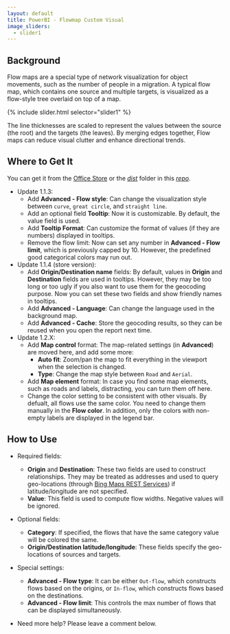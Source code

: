 ```yaml
---
layout: default
title: PowerBI - Flowmap Custom Visual
image_sliders:
  - slider1
---
```


## Background

Flow maps are a special type of network visualization for object movements, such as the number of people in a migration. A typical flow map, which contains one source and multiple targets, is visualized as a flow-style tree overlaid on top of a map.

{% include slider.html selector="slider1" %}

The line thicknesses are scaled to represent the values between the source (the root) and the targets (the leaves). By merging edges together, Flow maps can reduce visual clutter and enhance directional trends.

## Where to Get It

You can get it from the [Office Store](https://store.office.com/en-us/app.aspx?assetid=WA104380901&sourcecorrid=ae7baae3-68e1-488c-b34c-ac1e9f8cc8d7&searchapppos=62&appredirect=false&omkt=en-US&ui=en-US&rs=en-US&ad=US) or the [_dist_](https://github.com/weiweicui/PowerBI-Flowmap/tree/master/dist) folder in this [_repo_](https://github.com/weiweicui/PowerBI-Flowmap/).

* Update 1.1.3:
    * Add **Advanced - Flow style**: Can change the visualization style between `curve`, `great circle`, and `straight line`.
    * Add an optional field **Tooltip**: Now it is customizable. By default, the value field is used.
    * Add **Tooltip Format**: Can customize the format of values (if they are numbers) displayed in tooltips.
    * Remove the flow limit: Now can set any number in **Advanced - Flow limit**, which is previously capped by 10. However, the predefined good categorical colors may run out.
* Update 1.1.4 (store version):
    * Add **Origin/Destination name** fields: By default, values in **Origin** and **Destination** fields are used in tooltips. However, they may be too long or too ugly if you also want to use them for the geocoding purpose. Now you can set these two fields and show friendly names in tooltips.
    * Add **Advanced - Language**: Can change the language used in the background map.
    * Add **Advanced - Cache**: Store the geocoding results, so they can be reused when you open the report next time.
* Update 1.2.X:
    * Add **Map control** format: The map-related settings (in **Advanced**) are moved here, and add some more:
        * **Auto fit**: Zoom/pan the map to fit everything in the viewport when the selection is changed.
        * **Type**: Change the map style between `Road` and `Aerial`.
    * Add **Map element** format: In case you find some map elements, such as roads and labels, distracting, you can turn them off here.
    * Change the color setting to be consistent with other visuals. By defualt, all flows use the same color. You need to change them manually in the **Flow color**. In addition, only the colors with non-empty labels are displayed in the legend bar.

## How to Use
* Required fields:
    * **Origin** and **Destination**: These two fields are used to construct relationships. They may be treated as addresses and used to query geo-locations (through [Bing Maps REST Services](https://msdn.microsoft.com/en-us/library/ff701713.aspx)) if latitude/longitude are not specified.
    * **Value**: This field is used to compute flow widths. Negative values will be ignored.
* Optional fields:
    * **Category**: If specified, the flows that have the same category value will be colored the same.
    * **Origin/Destination latitude/longitude**: These fields specify the geo-locations of sources and targets.

* Special settings:
    * **Advanced - Flow type**: It can be either `Out-flow`, which constructs flows based on the origins, or `In-flow`, which constructs flows based on the destinations.
    * **Advanced - Flow limit**: This controls the max number of flows that can be displayed simultaneously.


* Need more help? Please leave a comment below.
